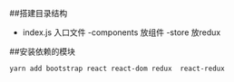 ##搭建目录结构

- index.js   入口文件
-components  放组件
-store       放redux

##安装依赖的模块
``` 
yarn add bootstrap react react-dom redux  react-redux 

```

